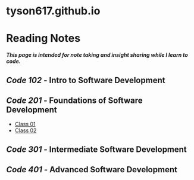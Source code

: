 # tyson617.github.io
# Reading Notes
  ***This page is intended for note taking and insight sharing while I learn to code.***

## _Code 102_ - Intro to Software Development

## _Code 201_ - **Foundations of Software Development**

   - [Class 01](https://github.com/tyson617/reading-notes/blob/5d861d49190e07e17c28f62b90177f5258b6be4e/class-01.md)<br>
   - [Class 02](class-02.md)<br>
   
## _Code 301_ - **Intermediate Software Development**

## _Code 401_ - **Advanced Software Development**

